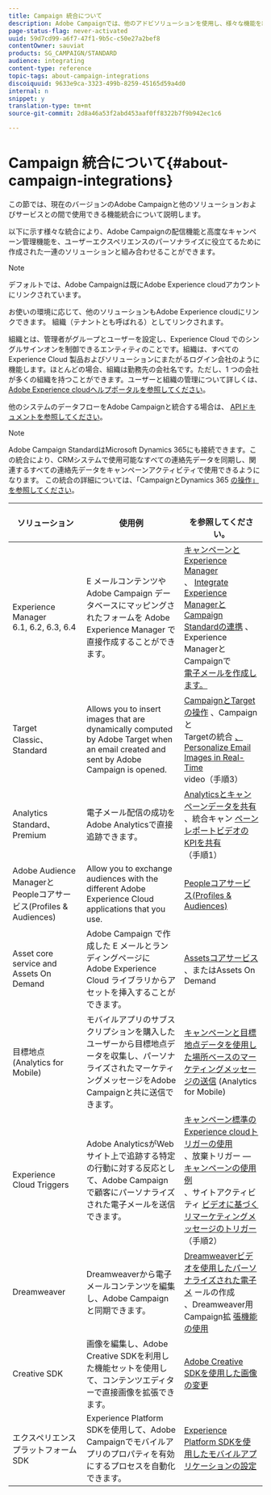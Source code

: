 ```yaml
---
title: Campaign 統合について
description: Adobe Campaignでは、他のアドビソリューションを使用し、様々な機能を組み合わせることができます。
page-status-flag: never-activated
uuid: 59d7cd99-a6f7-47f1-9b5c-c50e27a2bef8
contentOwner: sauviat
products: SG_CAMPAIGN/STANDARD
audience: integrating
content-type: reference
topic-tags: about-campaign-integrations
discoiquuid: 9633e9ca-3323-499b-8259-45165d59a4d0
internal: n
snippet: y
translation-type: tm+mt
source-git-commit: 2d8a46a53f2abd453aaf0ff8322b7f9b942ec1c6

---
```



# Campaign 統合について{#about-campaign-integrations}

この節では、現在のバージョンのAdobe Campaignと他のソリューションおよびサービスとの間で使用できる機能統合について説明します。

以下に示す様々な統合により、Adobe Campaignの配信機能と高度なキャンペーン管理機能を、ユーザーエクスペリエンスのパーソナライズに役立てるために作成された一連のソリューションと組み合わせることができます。

>[!NOTE]
>
> デフォルトでは、Adobe Campaignは既にAdobe Experience cloudアカウントにリンクされています。

お使いの環境に応じて、他のソリューションもAdobe Experience cloudにリンクできます。 組織（テナントとも呼ばれる）としてリンクされます。

組織とは、管理者がグループとユーザーを設定し、Experience Cloud でのシングルサインオンを制御できるエンティティのことです。組織は、すべての Experience Cloud 製品およびソリューションにまたがるログイン会社のように機能します。ほとんどの場合、組織は勤務先の会社名です。ただし、1 つの会社が多くの組織を持つことができます。ユーザーと組織の管理について詳しくは、 [Adobe Experience cloudヘルプポータルを参照してください](https://marketing.adobe.com/resources/help/en_US/mcloud/organizations.html)。

他のシステムのデータフローをAdobe Campaignと統合する場合は、 [APIドキュメントを参照してください](../../api/using/about-campaign-standard-apis.md)。

>[!NOTE]
>
>Adobe Campaign StandardはMicrosoft Dynamics 365にも接続できます。この統合により、CRMシステムで使用可能なすべての連絡先データを同期し、関連するすべての連絡先データをキャンペーンアクティビティで使用できるようになります。 この統合の詳細については、「CampaignとDynamics 365 [の操作」を参照してください](https://helpx.adobe.com/campaign/kb/acs-ms-dynamics.html)。


<table> 
 <thead> 
  <tr> 
   <th> ソリューション<br /> </th> 
   <th> 使用例<br /> </th> 
   <th> <br />を参照してください。 </th> 
  </tr> 
 </thead> 
 <tbody> 
  <tr> 
   <td> Experience Manager<br /> 6.1, 6.2, 6.3, 6.4<br /> </td> 
   <td> E メールコンテンツや Adobe Campaign データベースにマッピングされたフォームを Adobe Experience Manager で直接作成することができます。<br /> </td> 
   <td> 
     <a href="../../integrating/using/integrating-with-experience-manager.md">キャンペーンとExperience Manager</a><br/>、 <a href="https://helpx.adobe.com/experience-manager/6-4/sites/administering/using/campaignstandard.html">Integrate Experience ManagerとCampaign Standardの連携</a> 、Experience ManagerとCampaignで <br/><a href="https://docs.campaign.adobe.com/doc/standard/getting_started/en/ACS_AEM.html">電子メールを作成します。</a> 
    </td> 
  </tr> 
  <tr> 
   <td> Target<br /> Classic、Standard<br /> </td> 
   <td> Allows you to insert images that are dynamically computed by Adobe Target when an email created and sent by Adobe Campaign is opened.<br /> </td> 
   <td> 
    <a href="../../integrating/using/about-campaign-target-integration.md">CampaignとTargetの操作</a> 、Campaignと <br/>Targetの統合 <a href="https://marketing.adobe.com/resources/help/en_US/target/a4t/c_campaign_and_target.html">、Personalize Email Images in Real-Time</a><br/><a href="https://helpx.adobe.com/marketing-cloud/how-to/email-marketing.html"></a> video（手順3）
    </td> 
  </tr> 
  <tr> 
   <td> Analytics<br /> Standard、Premium <br /> </td> 
   <td> 電子メール配信の成功をAdobe Analyticsで直接追跡できます。<br /> </td> 
   <td> 
    <a href="../../integrating/using/about-campaign-analytics-integration.md">Analyticsとキャンペーンデータを共有</a><br/>、統合キャン <a href="https://helpx.adobe.com/marketing-cloud/how-to/email-marketing.html">ペーンレポートビデオのKPIを共有</a> （手順1）
    </td> 
  </tr> 
  <tr> 
   <td> Adobe Audience ManagerとPeopleコアサービス(Profiles &amp; Audiences)<br /> </td> 
   <td> Allow you to exchange audiences with the different Adobe Experience Cloud applications that you use.<br /> </td> 
   <td> <a href="../../integrating/using/about-campaign-audience-manager-or-people-core-service-integration.md">Peopleコアサービス(Profiles &amp; Audiences)</a><br /> </td> 
  </tr> 
  <tr> 
   <td> Asset core service and Assets On Demand<br /> </td> 
   <td> Adobe Campaign で作成した E メールとランディングページに Adobe Experience Cloud ライブラリからアセットを挿入することができます。<br /> </td> 
   <td> <a href="../../integrating/using/working-with-campaign-and-assets-core-service.md">Assetsコアサービス</a> 、またはAssets On Demand<br /> </td> 
  </tr> 
  <tr> 
   <td> 目標地点(Analytics for Mobile)<br /> </td> 
   <td> モバイルアプリのサブスクリプションを購入したユーザーから目標地点データを収集し、パーソナライズされたマーケティングメッセージをAdobe Campaignと共に送信できます。<br /> </td> 
   <td> <a href="../../integrating/using/about-campaign-points-of-interest-data-integration.md">キャンペーンと目標地点データを使用した場所ベースのマーケティングメッセージの送信</a> (Analytics for Mobile)<br /> </td> 
  </tr> 
  <tr> 
   <td> Experience Cloud Triggers<br /> </td> 
   <td> Adobe AnalyticsがWebサイト上で追跡する特定の行動に対する反応として、Adobe Campaignで顧客にパーソナライズされた電子メールを送信できます。<br /> </td> 
   <td> 
    <a href="../../integrating/using/about-adobe-experience-cloud-triggers.md">キャンペーン標準のExperience cloudトリガーの使用</a><br/>、放棄トリガー — <a href="../../integrating/using/abandonment-triggers-use-cases.md">キャンペーンの使用例</a><br/>、サイトアクティビティ <a href="https://helpx.adobe.com/marketing-cloud/how-to/email-marketing.html">ビデオに基づくリマーケティングメッセージのトリガー</a> （手順2）
    </td> 
  </tr> 
  <tr> 
   <td> Dreamweaver<br /> </td> 
   <td> Dreamweaverから電子メールコンテンツを編集し、Adobe Campaignと同期できます。<br /> </td> 
   <td> 
    <a href="https://docs.adobe.com/content/help/en/campaign-learn/campaign-standard-tutorials/designing-content/email-designer/dreamweaver-integration.html">Dreamweaverビデオを使用したパーソナライズされた電子メ</a> ールの作成 <br/>、Dreamweaver用Campaign拡 <a href="https://helpx.adobe.com/dreamweaver/using/working-with-dreamweaver-and-campaign.html">張機能の使用</a> 
  </td> 
  </tr> 
  <tr> 
   <td> Creative SDK<br /> </td> 
   <td> 画像を編集し、Adobe Creative SDKを利用した機能セットを使用して、コンテンツエディターで直接画像を拡張できます。<br /> </td> 
   <td> <a href="../../designing/using/images.md#modifying-images-with-the-adobe-creative-sdk">Adobe Creative SDKを使用した画像の変更</a><br /> </td> 
  </tr> 
  <tr> 
   <td> エクスペリエンスプラットフォームSDK<br /> </td> 
   <td> Experience Platform SDKを使用して、Adobe Campaignでモバイルアプリのプロパティを有効にするプロセスを自動化できます。<br /> </td> 
   <td> <a href="https://helpx.adobe.com/campaign/kb/configuring-app-sdk.html">Experience Platform SDKを使用したモバイルアプリケーションの設定</a><br /> </td> 
  </tr> 
 </tbody> 
</table>

